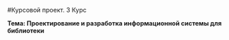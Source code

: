 #Курсовой проект. 3 Курс

**Тема: Проектирование и разработка информационной системы для библиотеки**
